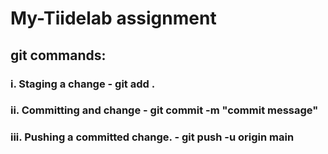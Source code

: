 # My-Tiidelab assignment

## git commands:
###	i. Staging a change - git add .
###	ii.  Committing and change - git commit -m "commit message"
###	iii. Pushing a committed change. - git push -u origin main